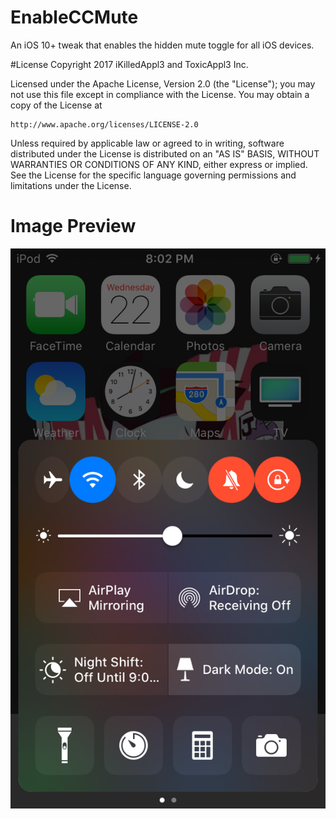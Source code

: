 # EnableCCMute 
An iOS 10+ tweak that enables the hidden mute toggle for all iOS devices.

#License
Copyright 2017 iKilledAppl3 and ToxicAppl3 Inc.

Licensed under the Apache License, Version 2.0 (the "License");
you may not use this file except in compliance with the License.
You may obtain a copy of the License at

    http://www.apache.org/licenses/LICENSE-2.0

Unless required by applicable law or agreed to in writing, software
distributed under the License is distributed on an "AS IS" BASIS,
WITHOUT WARRANTIES OR CONDITIONS OF ANY KIND, either express or implied.
See the License for the specific language governing permissions and
limitations under the License.

# Image Preview 

![alt tag](https://github.com/iKilledAppl3/enableccmute/blob/master/IMG_1223.PNG)
